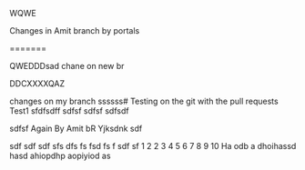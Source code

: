 
WQWE


Changes in Amit branch by portals

=======

QWEDDDsad chane on new br

DDCXXXXQAZ


changes on   my branch    ssssss# Testing on the git with the pull requests
Test1
sfdfsdff
sdfsf
sdfsf
sdfsdf

sdfsf
Again By Amit bR
Yjksdnk sdf

sdf
sdf
sdf
sfs
dfs
fs
fsd
fs
f
sdf
sf
1
2
2
3
4
5
6
7
8
9
10
Ha odb a dhoihassd hasd ahiopdhp aopiyiod as
